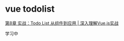 # vue todolist

[第8章 实战：Todo List 从组件到应用 | 深入理解Vue.js实战](https://godbasin.github.io/vue-ebook/vue-ebook/8.html#_8-1-%E5%8D%95%E7%BB%84%E4%BB%B6-todo-list)

学习中